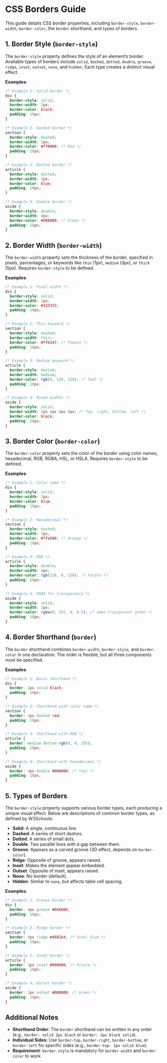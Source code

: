 # CSS Borders Guide

This guide details CSS border properties, including `border-style`, `border-width`, `border-color`, the `border` shorthand, and types of borders.

## 1. Border Style (`border-style`)
The `border-style` property defines the style of an element’s border. Available types of borders include `solid`, `dashed`, `dotted`, `double`, `groove`, `ridge`, `inset`, `outset`, `none`, and `hidden`. Each type creates a distinct visual effect.

**Examples**:
```css
/* Example 1: Solid border */
div {
  border-style: solid;
  border-width: 2px;
  border-color: black;
  padding: 10px;
}

/* Example 2: Dashed border */
section {
  border-style: dashed;
  border-width: 3px;
  border-color: #ff0000; /* Red */
  padding: 10px;
}

/* Example 3: Dotted border */
article {
  border-style: dotted;
  border-width: 2px;
  border-color: blue;
  padding: 10px;
}

/* Example 4: Double border */
aside {
  border-style: double;
  border-width: 4px;
  border-color: #008000; /* Green */
  padding: 10px;
}
```

## 2. Border Width (`border-width`)
The `border-width` property sets the thickness of the border, specified in pixels, percentages, or keywords like `thin` (1px), `medium` (3px), or `thick` (5px). Requires `border-style` to be defined.

**Examples**:
```css
/* Example 1: Pixel width */
div {
  border-style: solid;
  border-width: 5px;
  border-color: #333333;
  padding: 10px;
}

/* Example 2: Thin keyword */
section {
  border-style: dashed;
  border-width: thin;
  border-color: #ff6347; /* Tomato */
  padding: 10px;
}

/* Example 3: Medium keyword */
article {
  border-style: dotted;
  border-width: medium;
  border-color: rgb(0, 128, 128); /* Teal */
  padding: 10px;
}

/* Example 4: Mixed widths */
aside {
  border-style: solid;
  border-width: 2px 4px 6px 8px; /* Top, right, bottom, left */
  border-color: black;
  padding: 10px;
}
```

## 3. Border Color (`border-color`)
The `border-color` property sets the color of the border using color names, hexadecimal, RGB, RGBA, HSL, or HSLA. Requires `border-style` to be defined.

**Examples**:
```css
/* Example 1: Color name */
div {
  border-style: solid;
  border-width: 2px;
  border-color: blue;
  padding: 10px;
}

/* Example 2: Hexadecimal */
section {
  border-style: dashed;
  border-width: 3px;
  border-color: #ffa500; /* Orange */
  padding: 10px;
}

/* Example 3: RGB */
article {
  border-style: double;
  border-width: 4px;
  border-color: rgb(128, 0, 128); /* Purple */
  padding: 10px;
}

/* Example 4: RGBA for transparency */
aside {
  border-style: solid;
  border-width: 2px;
  border-color: rgba(0, 255, 0, 0.5); /* Semi-transparent green */
  padding: 10px;
}
```

## 4. Border Shorthand (`border`)
The `border` shorthand combines `border-width`, `border-style`, and `border-color` in one declaration. The order is flexible, but all three components must be specified.

**Examples**:
```css
/* Example 1: Basic shorthand */
div {
  border: 2px solid black;
  padding: 10px;
}

/* Example 2: Shorthand with color name */
section {
  border: 3px dashed red;
  padding: 10px;
}

/* Example 3: Shorthand with RGB */
article {
  border: medium dotted rgb(0, 0, 255);
  padding: 10px;
}

/* Example 4: Shorthand with hexadecimal */
aside {
  border: 4px double #008080; /* Teal */
  padding: 10px;
}
```

## 5. Types of Borders
The `border-style` property supports various border types, each producing a unique visual effect. Below are descriptions of common border types, as defined by W3Schools:

- **Solid**: A single, continuous line.
- **Dashed**: A series of short dashes.
- **Dotted**: A series of small dots.
- **Double**: Two parallel lines with a gap between them.
- **Groove**: Appears as a carved groove (3D effect, depends on `border-color`).
- **Ridge**: Opposite of groove, appears raised.
- **Inset**: Makes the element appear embedded.
- **Outset**: Opposite of inset, appears raised.
- **None**: No border (default).
- **Hidden**: Similar to `none`, but affects table cell spacing.

**Examples**:
```css
/* Example 1: Groove border */
div {
  border: 4px groove #666666;
  padding: 10px;
}

/* Example 2: Ridge border */
section {
  border: 4px ridge #4682b4; /* Steel blue */
  padding: 10px;
}

/* Example 3: Inset border */
article {
  border: 3px inset #800080; /* Purple */
  padding: 10px;
}

/* Example 4: Outset border */
aside {
  border: 3px outset #008000; /* Green */
  padding: 10px;
}
```

## Additional Notes
- **Shorthand Order**: The `border` shorthand can be written in any order (e.g., `border: solid 2px black` or `border: 2px black solid`).
- **Individual Sides**: Use `border-top`, `border-right`, `border-bottom`, or `border-left` for specific sides (e.g., `border-top: 1px solid blue`).
- **Requirement**: `border-style` is mandatory for `border-width` and `border-color` to work.
